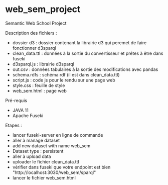 # web_sem_project
Semantic Web School Project

Description des fichiers :
- dossier d3 : dossier contenant la librairie d3 qui peremet de faire fonctionner d3sparql
- clean_data.ttl : données à la sortie du convertisseur et prêtes à être dans fuseki
- d3sparql.js : librairie d3sparql
- out.csv : données tabulaires à la sortie des modifications avec pandas
- schema.rdfs : schéma rdf (il est dans clean_data.ttl)
- script.js : code js pour le rendu sur une page web
- style.css : feuille de style
- web_sem.html : page web

Pré-requis
- JAVA 11
- Apache Fuseki

Etapes :
- lancer fuseki-server en ligne de commande
- aller à manage dataset
- add new dataset with name web_sem
- Dataset type : persistent
- aller à upload data
- uploader le fichier clean_data.ttl
- vérifier dans fuseki que votre endpoint est bien "http://localhost:3030/web_sem/sparql"
- lancer le fichier web_sem.html

